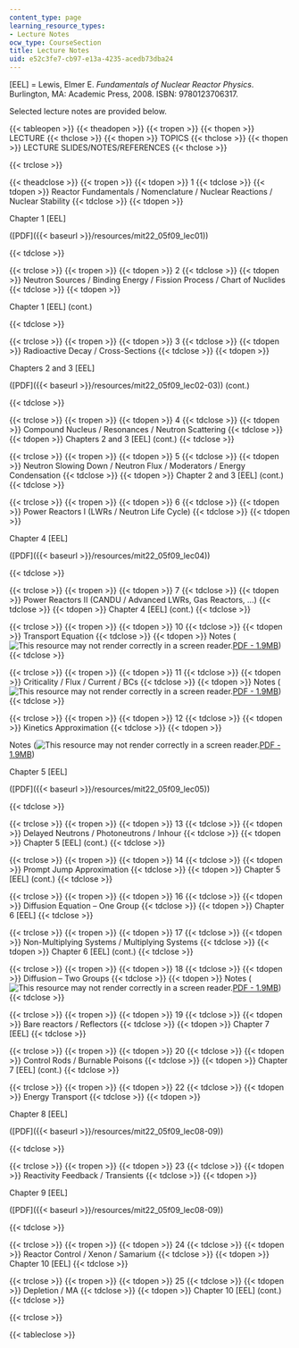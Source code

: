 ```yaml
---
content_type: page
learning_resource_types:
- Lecture Notes
ocw_type: CourseSection
title: Lecture Notes
uid: e52c3fe7-cb97-e13a-4235-acedb73dba24
---
```


\[EEL\] = Lewis, Elmer E. _Fundamentals of Nuclear Reactor Physics_. Burlington, MA: Academic Press, 2008. ISBN: 9780123706317.

Selected lecture notes are provided below.

{{< tableopen >}}
{{< theadopen >}}
{{< tropen >}}
{{< thopen >}}
LECTURE
{{< thclose >}}
{{< thopen >}}
TOPICS
{{< thclose >}}
{{< thopen >}}
LECTURE SLIDES/NOTES/REFERENCES
{{< thclose >}}

{{< trclose >}}

{{< theadclose >}}
{{< tropen >}}
{{< tdopen >}}
1
{{< tdclose >}}
{{< tdopen >}}
Reactor Fundamentals / Nomenclature / Nuclear Reactions / Nuclear Stability
{{< tdclose >}}
{{< tdopen >}}


Chapter 1 \[EEL\]

([PDF]({{< baseurl >}}/resources/mit22_05f09_lec01))


{{< tdclose >}}

{{< trclose >}}
{{< tropen >}}
{{< tdopen >}}
2
{{< tdclose >}}
{{< tdopen >}}
Neutron Sources / Binding Energy / Fission Process / Chart of Nuclides
{{< tdclose >}}
{{< tdopen >}}


Chapter 1 \[EEL\] (cont.)


{{< tdclose >}}

{{< trclose >}}
{{< tropen >}}
{{< tdopen >}}
3
{{< tdclose >}}
{{< tdopen >}}
Radioactive Decay / Cross-Sections
{{< tdclose >}}
{{< tdopen >}}


Chapters 2 and 3 \[EEL\]

([PDF]({{< baseurl >}}/resources/mit22_05f09_lec02-03)) (cont.)


{{< tdclose >}}

{{< trclose >}}
{{< tropen >}}
{{< tdopen >}}
4
{{< tdclose >}}
{{< tdopen >}}
Compound Nucleus / Resonances / Neutron Scattering
{{< tdclose >}}
{{< tdopen >}}
Chapters 2 and 3 \[EEL\] (cont.)
{{< tdclose >}}

{{< trclose >}}
{{< tropen >}}
{{< tdopen >}}
5
{{< tdclose >}}
{{< tdopen >}}
Neutron Slowing Down / Neutron Flux / Moderators / Energy Condensation
{{< tdclose >}}
{{< tdopen >}}
Chapter 2 and 3 \[EEL\] (cont.)
{{< tdclose >}}

{{< trclose >}}
{{< tropen >}}
{{< tdopen >}}
6
{{< tdclose >}}
{{< tdopen >}}
Power Reactors I (LWRs / Neutron Life Cycle)
{{< tdclose >}}
{{< tdopen >}}


Chapter 4 \[EEL\]

([PDF]({{< baseurl >}}/resources/mit22_05f09_lec04))


{{< tdclose >}}

{{< trclose >}}
{{< tropen >}}
{{< tdopen >}}
7
{{< tdclose >}}
{{< tdopen >}}
Power Reactors II (CANDU / Advanced LWRs, Gas Reactors, ...)
{{< tdclose >}}
{{< tdopen >}}
Chapter 4 \[EEL\] (cont.)
{{< tdclose >}}

{{< trclose >}}
{{< tropen >}}
{{< tdopen >}}
10
{{< tdclose >}}
{{< tdopen >}}
Transport Equation
{{< tdclose >}}
{{< tdopen >}}
Notes (![This resource may not render correctly in a screen reader.](/images/inacessible.gif)[PDF - 1.9MB](http://canteach.candu.org/library/20041802.pdf))
{{< tdclose >}}

{{< trclose >}}
{{< tropen >}}
{{< tdopen >}}
11
{{< tdclose >}}
{{< tdopen >}}
Criticality / Flux / Current / BCs
{{< tdclose >}}
{{< tdopen >}}
Notes (![This resource may not render correctly in a screen reader.](/images/inacessible.gif)[PDF - 1.9MB](http://canteach.candu.org/library/20041802.pdf))
{{< tdclose >}}

{{< trclose >}}
{{< tropen >}}
{{< tdopen >}}
12
{{< tdclose >}}
{{< tdopen >}}
Kinetics Approximation
{{< tdclose >}}
{{< tdopen >}}


Notes (![This resource may not render correctly in a screen reader.](/images/inacessible.gif)[PDF - 1.9MB](http://canteach.candu.org/library/20041802.pdf))

Chapter 5 \[EEL\]

([PDF]({{< baseurl >}}/resources/mit22_05f09_lec05))


{{< tdclose >}}

{{< trclose >}}
{{< tropen >}}
{{< tdopen >}}
13
{{< tdclose >}}
{{< tdopen >}}
Delayed Neutrons / Photoneutrons / Inhour
{{< tdclose >}}
{{< tdopen >}}
Chapter 5 \[EEL\] (cont.)
{{< tdclose >}}

{{< trclose >}}
{{< tropen >}}
{{< tdopen >}}
14
{{< tdclose >}}
{{< tdopen >}}
Prompt Jump Approximation
{{< tdclose >}}
{{< tdopen >}}
Chapter 5 \[EEL\] (cont.)
{{< tdclose >}}

{{< trclose >}}
{{< tropen >}}
{{< tdopen >}}
16
{{< tdclose >}}
{{< tdopen >}}
Diffusion Equation – One Group
{{< tdclose >}}
{{< tdopen >}}
Chapter 6 \[EEL\]
{{< tdclose >}}

{{< trclose >}}
{{< tropen >}}
{{< tdopen >}}
17
{{< tdclose >}}
{{< tdopen >}}
Non-Multiplying Systems / Multiplying Systems
{{< tdclose >}}
{{< tdopen >}}
Chapter 6 \[EEL\] (cont.)
{{< tdclose >}}

{{< trclose >}}
{{< tropen >}}
{{< tdopen >}}
18
{{< tdclose >}}
{{< tdopen >}}
Diffusion – Two Groups
{{< tdclose >}}
{{< tdopen >}}
Notes (![This resource may not render correctly in a screen reader.](/images/inacessible.gif)[PDF - 1.9MB](http://canteach.candu.org/library/20041802.pdf))
{{< tdclose >}}

{{< trclose >}}
{{< tropen >}}
{{< tdopen >}}
19
{{< tdclose >}}
{{< tdopen >}}
Bare reactors / Reflectors
{{< tdclose >}}
{{< tdopen >}}
Chapter 7 \[EEL\]
{{< tdclose >}}

{{< trclose >}}
{{< tropen >}}
{{< tdopen >}}
20
{{< tdclose >}}
{{< tdopen >}}
Control Rods / Burnable Poisons
{{< tdclose >}}
{{< tdopen >}}
Chapter 7 \[EEL\] (cont.)
{{< tdclose >}}

{{< trclose >}}
{{< tropen >}}
{{< tdopen >}}
22
{{< tdclose >}}
{{< tdopen >}}
Energy Transport
{{< tdclose >}}
{{< tdopen >}}


Chapter 8 \[EEL\]

([PDF]({{< baseurl >}}/resources/mit22_05f09_lec08-09))


{{< tdclose >}}

{{< trclose >}}
{{< tropen >}}
{{< tdopen >}}
23
{{< tdclose >}}
{{< tdopen >}}
Reactivity Feedback / Transients
{{< tdclose >}}
{{< tdopen >}}


Chapter 9 \[EEL\]

([PDF]({{< baseurl >}}/resources/mit22_05f09_lec08-09))


{{< tdclose >}}

{{< trclose >}}
{{< tropen >}}
{{< tdopen >}}
24
{{< tdclose >}}
{{< tdopen >}}
Reactor Control / Xenon / Samarium
{{< tdclose >}}
{{< tdopen >}}
Chapter 10 \[EEL\]
{{< tdclose >}}

{{< trclose >}}
{{< tropen >}}
{{< tdopen >}}
25
{{< tdclose >}}
{{< tdopen >}}
Depletion / MA
{{< tdclose >}}
{{< tdopen >}}
Chapter 10 \[EEL\] (cont.)
{{< tdclose >}}

{{< trclose >}}

{{< tableclose >}}